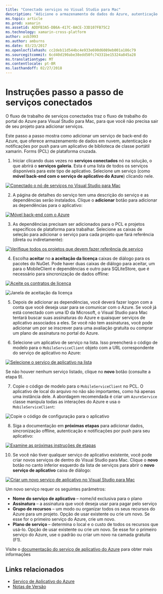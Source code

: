 ```yaml
---
title: "Conectado serviços no Visual Studio para Mac"
description: "Adicione o armazenamento de dados do Azure, autenticação e notificações por push a aplicativos móveis do Visual Studio para Mac"
ms.topic: article
ms.prod: xamarin
ms.assetid: ADDFB3A5-DB6A-417C-8ACE-33D107FB75C2
ms.technology: xamarin-cross-platform
author: asb3993
ms.author: amburns
ms.date: 03/23/2017
ms.openlocfilehash: cc2deb11d544bc4e933e690d6089eb001a186c79
ms.sourcegitcommit: 6cd40d190abe38edd50fc74331be15324a845a28
ms.translationtype: MT
ms.contentlocale: pt-BR
ms.lasthandoff: 02/27/2018
---
```

# <a name="connected-services-walkthrough"></a>Instruções passo a passo de serviços conectados

O fluxo de trabalho de serviços conectados traz o fluxo de trabalho do portal do Azure para Visual Studio para Mac, para que você não precisa sair de seu projeto para adicionar serviços.

Este passo a passo mostra como adicionar um serviço de back-end do Azure, que oferece armazenamento de dados em nuvem, autenticação e notificações por push para um aplicativo de biblioteca de classe portátil xamarin. Forms (PCL) de plataforma cruzada.


1.  Iniciar clicando duas vezes no **serviços conectados** nó na solução, o que abrirá o **serviços galeria**.
  Esta é uma lista de todos os serviços disponíveis para este tipo de aplicativo. Selecione um serviço (como **móvel back-end com o serviço de aplicativo do Azure**) clicando nele.

  [ ![](connected-services-images/image001-sml.png "Conectado o nó de serviços no Visual Studio para Mac")](connected-services-images/image001.png)

2. A página de detalhes do serviço tem uma descrição do serviço e as dependências serão instalados.
  Clique o **adicionar** botão para adicionar as dependências para o aplicativo:

  [ ![](connected-services-images/image002-sml.png "Móvel back-end com o Azure")](connected-services-images/image002.png)

3. As dependências precisam ser adicionados para o PCL e projetos específicos de plataforma para trabalhar.
  Selecione as caixas de seleção para adicionar o serviço para cada projeto que fará referência (direta ou indiretamente):

  [ ![](connected-services-images/image003-sml.png "Verifique todos os projetos que devem fazer referência de serviço")](connected-services-images/image003.png)

4. Escolha **aceitar** no **a aceitação da licença** caixas de diálogo para os pacotes do NuGet.
  Pode haver duas caixas de diálogo para aceitar, um para o MobileClient e dependências e outro para SQLiteStore, que é necessário para sincronização de dados offline:

  [ ![](connected-services-images/image004-sml.png "Aceite os contratos de licença")](connected-services-images/image004.png)

  ![](connected-services-images/image005.png "Janela de aceitação da licença")

5. Depois de adicionar as dependências, você deverá fazer logon com a conta que você deseja usar para se comunicar com o Azure.
  Se você já está conectado com uma ID da Microsoft, o Visual Studio para Mac tentará buscar suas assinaturas do Azure e quaisquer serviços de aplicativo associados a eles. Se você não tem assinaturas, você pode adicionar um por se inscrever para uma avaliação gratuita ou comprar um plano de assinatura no portal do Azure.

6. Selecione um aplicativo de serviço na lista. Isso preencherá o código de modelo para o `MobileServiceClient` objeto com a URL correspondente do serviço de aplicativo no Azure:

  [ ![](connected-services-images/image006-sml.png "Selecione o serviço de aplicativo na lista")](connected-services-images/image006.png)

  Se não houver nenhum serviço listado, clique no **novo** botão (consulte a etapa 9).

7. Copie o código de modelo para o `MobileServiceClient` no PCL. O aplicativo de local do arquivo no não são importantes, como há apenas uma instância dele.
  A abordagem recomendada é criar um `AzureService` classe manipula todas as interações do Azure e usa o `MobileServiceClient`:

  ![](connected-services-images/image007.png "Copie o código de configuração para o aplicativo")

8. Siga a documentação em **próximas etapas** para adicionar dados, sincronização offline, autenticação e notificações por push para seu aplicativo:

  [ ![](connected-services-images/image008-sml.png "Examine as próximas instruções de etapas")](connected-services-images/image008.png)

10. Se você não tiver qualquer serviço de aplicativo existente, você pode criar novos serviços de dentro do Visual Studio para Mac.
  Clique o **novo** botão no canto inferior esquerdo da lista de serviços para abrir o **novo serviço de aplicativo** caixa de diálogo:

  [ ![](connected-services-images/image009-sml.png "Criar um novo serviço de aplicativo no Visual Studio para Mac")](connected-services-images/image009.png)

Um novo serviço requer os seguintes parâmetros:

-   **Nome do serviço de aplicativo** – nome/id exclusiva para o plano
-   **Assinatura** – a assinatura que você deseja usar para pagar pelo serviço
-   **Grupo de recursos** – um modo ou organizar todos os seus recursos do Azure para um projeto. Opção de usar existente ou crie um novo. Se esse for o primeiro serviço do Azure, crie um novo.
-   **Plano de serviço** – determina o local e o custo de todos os recursos que usá-lo. Opção de usar existente ou crie um novo. Se esse for o primeiro serviço do Azure, use o padrão ou criar um novo na camada gratuita (F1).

Visite o [documentação do serviço de aplicativo do Azure](https://docs.microsoft.com/azure/app-service/) para obter mais informações


## <a name="related-links"></a>Links relacionados

- [Serviço de Aplicativo do Azure](https://docs.microsoft.com/en-us/azure/app-service/)
- [Notas de Versão](https://developer.xamarin.com/releases/studio/xamarin.studio_6.2/xamarin.studio_6.2/#Connected_Services)
